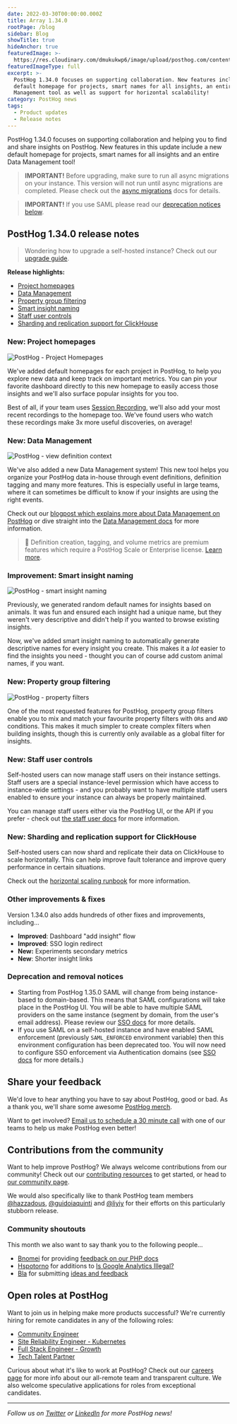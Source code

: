 ```yaml
---
date: 2022-03-30T00:00:00.000Z
title: Array 1.34.0
rootPage: /blog
sidebar: Blog
showTitle: true
hideAnchor: true
featuredImage: >-
  https://res.cloudinary.com/dmukukwp6/image/upload/posthog.com/contents/images/blog/posthog-array-blog.png
featuredImageType: full
excerpt: >-
  PostHog 1.34.0 focuses on supporting collaboration. New features include a new
  default homepage for projects, smart names for all insights, an entire Data
  Management tool as well as support for horizontal scalability!
category: PostHog news
tags:
  - Product updates
  - Release notes
---
```


PostHog 1.34.0 focuses on supporting collaboration and helping you to find and share insights on PostHog. New features in this update include a new default homepage for projects, smart names for all insights and an entire Data Management tool!

<blockquote class='warning-note'>
<b>IMPORTANT!</b> Before upgrading, make sure to run all async migrations on your instance. This version will not run until async migrations are completed. Please check out the <a href="/docs/runbook/async-migrations" target="_blank">async migrations</a> docs for details.
</blockquote>

<blockquote class='warning-note'>
<b>IMPORTANT!</b> If you use SAML please read our <a href="#deprecation-and-removal-notices">deprecation notices below</a>.
</blockquote>

## PostHog 1.34.0 release notes

> Wondering how to upgrade a self-hosted instance? Check out our [upgrade guide](/docs/runbook/upgrading-posthog).

**Release highlights:**

-   [Project homepages](#new-homepage)
-   [Data Management](#new-data-management)
-   [Property group filtering](#new-property-group-filtering)
-   [Smart insight naming](#improvement-smart-insight-naming)
-   [Staff user controls](#new-staff-users)
-   [Sharding and replication support for ClickHouse](#new-sharding-and-replication-support-for-clickhouse)

### New: Project homepages

![PostHog - Project Homepages](https://res.cloudinary.com/dmukukwp6/image/upload/v1710055416/posthog.com/contents/images/blog/array/1_34_0-homepage.png)

We've added default homepages for each project in PostHog, to help you explore new data and keep track on important metrics. You can pin your favorite dashboard directly to this new homepage to easily access those insights and we'll also surface popular insights for you too.

Best of all, if your team uses [Session Recording](/product/session-recording), we'll also add your most recent recordings to the homepage too. We've found users who watch these recordings make 3x more useful discoveries, on average!

### New: Data Management

![PostHog - view definition context](https://res.cloudinary.com/dmukukwp6/image/upload/v1710055416/posthog.com/contents/images/blog/data-management-feature/data_management_tab.png)

We've also added a new Data Management system! This new tool helps you organize your PostHog data in-house through event definitions, definition tagging and many more features. This is especially useful in large teams, where it can sometimes be difficult to know if your insights are using the right events.

Check out our [blogpost which explains more about Data Management on PostHog](/blog/data-management-feature) or dive straight into the [Data Management docs](/docs/user-guides/data-management) for more information.

> 🎁 Definition creation, tagging, and volume metrics are premium features which require a PostHog Scale or Enterprise license. [Learn more](/pricing).

### Improvement: Smart insight naming

![PostHog - smart insight naming](https://res.cloudinary.com/dmukukwp6/image/upload/v1710055416/posthog.com/contents/images/blog/array/1_34_0-smart-naming.png)

Previously, we generated random default names for insights based on animals. It was fun and ensured each insight had a unique name, but they weren't very descriptive and didn't help if you wanted to browse existing insights.

Now, we've added smart insight naming to automatically generate descriptive names for every insight you create. This makes it a _lot_ easier to find the insights you need - thought you can of course add custom animal names, if you want.

### New: Property group filtering

![PostHog - property filters](https://res.cloudinary.com/dmukukwp6/image/upload/v1710055416/posthog.com/contents/images/blog/array/1_34_0-property-filter.png)

One of the most requested features for PostHog, property group filters enable you to mix and match your favourite property filters with `OR`s and `AND` conditions. This makes it much simpler to create complex filters when building insights, though this is currently only available as a global filter for insights.

### New: Staff user controls

Self-hosted users can now manage staff users on their instance settings. Staff users are a special instance-level permission which have access to instance-wide settings - and you probably want to have multiple staff users enabled to ensure your instance can always be properly maintained.

You can manage staff users either via the PostHog UI, or the API if you prefer - check out [the staff user docs](/docs/self-host/configure/instance-settings#staff-users) for more information.

### New: Sharding and replication support for ClickHouse

Self-hosted users can now shard and replicate their data on ClickHouse to scale horizontally. This can help improve fault tolerance and improve query performance in certain situations.

Check out the [horizontal scaling runbook](/docs/runbook/services/clickhouse/sharding-and-replication) for more information.

### Other improvements & fixes

Version 1.34.0 also adds hundreds of other fixes and improvements, including...

-   **Improved**: Dashboard "add insight" flow
-   **Improved**: SSO login redirect
-   **New:** Experiments secondary metrics
-   **New**: Shorter insight links

### Deprecation and removal notices

-   Starting from PostHog 1.35.0 SAML will change from being instance-based to domain-based. This means that SAML configurations will take place in the PostHog UI. You will be able to have multiple SAML providers on the same instance (segment by domain, from the user's email address). Please review our [SSO docs](/sso) for more details.
-   If you use SAML on a self-hosted instance and have enabled SAML enforcement (previously `SAML_ENFORCED` environment variable) then this environment configuration has been deprecated too. You will now need to configure SSO enforcement via Authentication domains (see [SSO docs](/sso) for more details.)

## Share your feedback
We'd love to hear anything you have to say about PostHog, good or bad. As a thank you, we'll share some awesome [PostHog merch](https://merch.posthog.com).

Want to get involved? [Email us to schedule a 30 minute call](mailto:hey@posthog.com) with one of our teams to help us make PostHog even better!

## Contributions from the community

Want to help improve PostHog? We always welcome contributions from our community! Check out our [contributing resources](/docs/contribute) to get started, or head to [our community page](/posts).

We would also specifically like to thank PostHog team members [@hazzadous](https://github.com/hazzadous), [@guidoiaquinti](https://github.com/guidoiaquinti) and [@liyiy](https://github.com/liyiy) for their efforts on this particularly stubborn release.

### Community shoutouts

This month we also want to say thank you to the following people...

-   [Bnomei](https://github.com/bnomei) for providing [feedback on our PHP docs](https://github.com/PostHog/posthog.com/issues/3190)
-   [Hspotorno](https://github.com/hspotorno) for additions to [Is Google Analytics Illegal?](https://isgoogleanalyticsillegal.com/)
-   [Bla](https://github.com/Bla) for submitting [ideas and feedback](https://github.com/PostHog/posthog/issues/1)

## Open roles at PostHog

Want to join us in helping make more products successful? We're currently hiring for remote candidates in any of the following roles:

-   [Community Engineer](https://apply.workable.com/posthog/j/449572FD18/)
-   [Site Reliability Engineer - Kubernetes](https://apply.workable.com/posthog/j/7A6F1142D0/)
-   [Full Stack Engineer - Growth](https://apply.workable.com/posthog/j/2682B00B76/)
-   [Tech Talent Partner](https://apply.workable.com/posthog/j/AB22DA7D5F/)

Curious about what it's like to work at PostHog? Check out our [careers page](https://posthog.com/careers) for more info about our all-remote team and transparent culture. We also welcome speculative applications for roles from exceptional candidates.

<hr/>

_Follow us on [Twitter](https://twitter.com/PostHog) or [LinkedIn](https://linkedin.com/company/posthog) for more PostHog news!_

<ArrayCTA />
